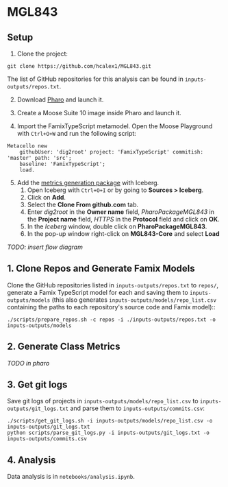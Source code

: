 # MGL843

## Setup

1. Clone the project:
```
git clone https://github.com/hcalex1/MGL843.git
```
The list of GitHub repositories for this analysis can be found in `inputs-outputs/repos.txt`.

2. Download [Pharo](https://pharo.org/download) and launch it. 

3. Create a Moose Suite 10 image inside Pharo and launch it.

4. Import the FamixTypeScript metamodel. Open the Moose Playground with `Ctrl+O+W` and run the following script:

```
Metacello new 
    githubUser: 'dig2root' project: 'FamixTypeScript' commitish: 'master' path: 'src';
    baseline: 'FamixTypeScript';
    load.
```

5. Add the [metrics generation package](https://github.com/dig2root/PharoPackageMGL843) with Iceberg. 
    1. Open Iceberg with `Ctrl+O+I` or by going to **Sources > Iceberg**.
    2. Click on **Add**.
    3. Select the **Clone From github.com** tab.
    4. Enter *dig2root* in the **Owner name** field, *PharoPackageMGL843* in the **Project name** field, *HTTPS* in the **Protocol** field and click on **OK**.
    5. In the *Iceberg* window, double click on **PharoPackageMGL843**.
    6. In the pop-up window right-click on **MGL843-Core** and select **Load**

*TODO: insert flow diagram*

## 1. Clone Repos and Generate Famix Models

Clone the GitHub repositories listed in `inputs-outputs/repos.txt` to `repos/`, generate a Famix TypeScript model for each and saving them to `inputs-outputs/models` (this also generates `inputs-outputs/models/repo_list.csv` containing the paths to each repository's source code and Famix model)::
```
./scripts/prepare_repos.sh -c repos -i ./inputs-outputs/repos.txt -o inputs-outputs/models
```

## 2. Generate Class Metrics
*TODO in pharo*

## 3. Get git logs
Save git logs of projects in `inputs-outputs/models/repo_list.csv` to `inputs-outputs/git_logs.txt` and parse them to `inputs-outputs/commits.csv`:
```
./scripts/get_git_logs.sh -i inputs-outputs/models/repo_list.csv -o inputs-outputs/git_logs.txt
python scripts/parse_git_logs.py -i inputs-outputs/git_logs.txt -o inputs-outputs/commits.csv
```

## 4. Analysis
Data analysis is in `notebooks/analysis.ipynb`.